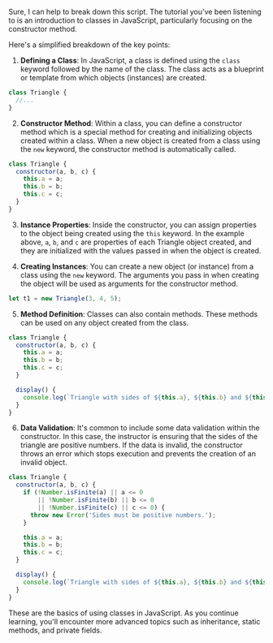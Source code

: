Sure, I can help to break down this script. The tutorial you've been listening to is an introduction to classes in JavaScript, particularly focusing on the constructor method.

Here's a simplified breakdown of the key points:

1. **Defining a Class**: In JavaScript, a class is defined using the `class` keyword followed by the name of the class. The class acts as a blueprint or template from which objects (instances) are created.

```javascript
class Triangle {
  //...
}
```

2. **Constructor Method**: Within a class, you can define a constructor method which is a special method for creating and initializing objects created within a class. When a new object is created from a class using the `new` keyword, the constructor method is automatically called. 

```javascript
class Triangle {
  constructor(a, b, c) {
    this.a = a;
    this.b = b;
    this.c = c;
  }
}
```

3. **Instance Properties**: Inside the constructor, you can assign properties to the object being created using the `this` keyword. In the example above, `a`, `b`, and `c` are properties of each Triangle object created, and they are initialized with the values passed in when the object is created.

4. **Creating Instances**: You can create a new object (or instance) from a class using the `new` keyword. The arguments you pass in when creating the object will be used as arguments for the constructor method.

```javascript
let t1 = new Triangle(3, 4, 5);
```

5. **Method Definition**: Classes can also contain methods. These methods can be used on any object created from the class.

```javascript
class Triangle {
  constructor(a, b, c) {
    this.a = a;
    this.b = b;
    this.c = c;
  }

  display() {
    console.log(`Triangle with sides of ${this.a}, ${this.b} and ${this.c}`);
  }
}
```

6. **Data Validation**: It's common to include some data validation within the constructor. In this case, the instructor is ensuring that the sides of the triangle are positive numbers. If the data is invalid, the constructor throws an error which stops execution and prevents the creation of an invalid object.

```javascript
class Triangle {
  constructor(a, b, c) {
    if (!Number.isFinite(a) || a <= 0
        || !Number.isFinite(b) || b <= 0
        || !Number.isFinite(c) || c <= 0) {
      throw new Error('Sides must be positive numbers.');
    }

    this.a = a;
    this.b = b;
    this.c = c;
  }

  display() {
    console.log(`Triangle with sides of ${this.a}, ${this.b} and ${this.c}`);
  }
}
```

These are the basics of using classes in JavaScript. As you continue learning, you'll encounter more advanced topics such as inheritance, static methods, and private fields.